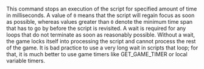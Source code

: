This command stops an execution of the script for specified amount of time in milliseconds. A value of `0` means that the script will regain focus as soon as possible, whereas values greater than `0` denote the minimum time span that has to go by before the script is revisited. A wait is required for any loops that do not terminate as soon as reasonably possible. Without a wait, the game locks itself into processing the script and cannot process the rest of the game. It is bad practice to use a very long wait in scripts that loop; for that, it is much better to use game timers like GET_GAME_TIMER or local variable timers.
